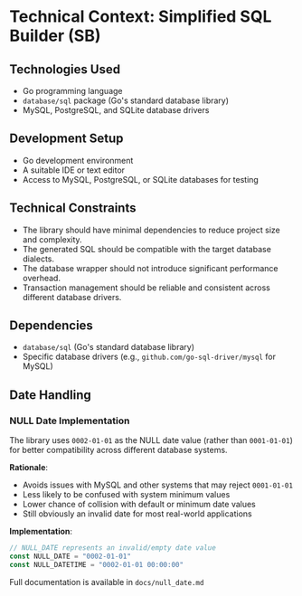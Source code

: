 # Technical Context: Simplified SQL Builder (SB)

## Technologies Used
- Go programming language
- `database/sql` package (Go's standard database library)
- MySQL, PostgreSQL, and SQLite database drivers

## Development Setup
- Go development environment
- A suitable IDE or text editor
- Access to MySQL, PostgreSQL, or SQLite databases for testing

## Technical Constraints
- The library should have minimal dependencies to reduce project size and complexity.
- The generated SQL should be compatible with the target database dialects.
- The database wrapper should not introduce significant performance overhead.
- Transaction management should be reliable and consistent across different database drivers.

## Dependencies
- `database/sql` (Go's standard database library)
- Specific database drivers (e.g., `github.com/go-sql-driver/mysql` for MySQL)

## Date Handling

### NULL Date Implementation
The library uses `0002-01-01` as the NULL date value (rather than `0001-01-01`) for better compatibility across different database systems.

**Rationale**:
- Avoids issues with MySQL and other systems that may reject `0001-01-01`
- Less likely to be confused with system minimum values
- Lower chance of collision with default or minimum date values
- Still obviously an invalid date for most real-world applications

**Implementation**:
```go
// NULL_DATE represents an invalid/empty date value
const NULL_DATE = "0002-01-01"
const NULL_DATETIME = "0002-01-01 00:00:00"
```

Full documentation is available in `docs/null_date.md`
